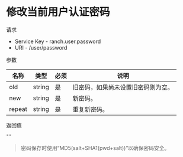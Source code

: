 # 修改当前用户认证密码

请求
- Service Key - ranch.user.password
- URI - /user/password

参数

|名称|类型|必须|说明|
|---|---|---|---|
|old|string|是|旧密码，如果尚未设置旧密码则为空。|
|new|string|是|新密码。|
|repeat|string|是|重复新密码。|

返回值
```text
""
```

> 密码保存时使用“MD5(salt+SHA1(pwd+salt))”以确保密码安全。
